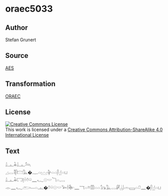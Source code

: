 # oraec5033

## Author

Stefan Grunert

## Source

[AES](https://github.com/simondschweitzer/aes)

## Transformation

[ORAEC](https://oraec.github.io/)

## License

<a rel="license" href="http://creativecommons.org/licenses/by-sa/4.0/"><img alt="Creative Commons License" style="border-width:0" src="https://i.creativecommons.org/l/by-sa/4.0/88x31.png" /></a><br />This work is licensed under a <a rel="license" href="http://creativecommons.org/licenses/by-sa/4.0/">Creative Commons Attribution-ShareAlike 4.0 International License</a>

## Text

𓏙𓊵𓇓𓏙𓊵𓃢<br>
𓈎𓂋𓌟𓋴𓊭𓅓�𓊃𓏏𓈉𓊿𓏏𓏏𓋴𓊨𓏏𓂓<br>
𓏙𓊵𓇓𓉐𓊤𓏐𓏊𓏖𓈖𓆑𓇳𓎟𓆓𓏏𓐙<br>
𓁹𓈖𓆑𓂧𓄑𓏏𓊵�𓏊𓏖𓇳𓎟𓅨𓌂𓇗𓎆𓈖𓄓𓏏𓎼𓏃𓏏𓏏𓃥𓅓𓂋𓏞𓐣𓌃𓏛𓈙𓏏𓍔𓈖�𓋴𓊨𓏏𓂓<br>
